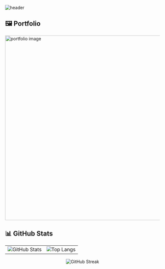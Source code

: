 <!-- 헤더 -->
![header](https://capsule-render.vercel.app/api?type=waving&color=gradient&customColorList=3&height=200&text=KMJ's%20GITHUB&fontSize=50&animation=twinkling&fontAlign=68&fontAlignY=36)

<!-- 포트폴리오 소개 -->
## 🖼️ Portfolio
<a href="https://www.notion.so/1c59c2e079428032babcdcdfc79c3878?source=copy_link" target="_blank">
  <img src="https://your-image-url.com/your-portfolio-image.png" width="600" alt="portfolio image"/>
</a>

<!-- 깃허브 통계 -->
## 📊 GitHub Stats

<table>
  <tr>
    <td>
      <img src="https://github-readme-stats.vercel.app/api?username=kmj5004&show_icons=true&theme=tokyonight" alt="GitHub Stats" />
    </td>
    <td>
      <img src="https://github-readme-stats.vercel.app/api/top-langs/?username=kmj5004&layout=compact&theme=tokyonight" alt="Top Langs" />
    </td>
  </tr>
</table>

<!-- 커밋 스트릭 -->
<p align="center">
  <img src="https://streak-stats.demolab.com/?user=kmj5004&theme=tokyonight" alt="GitHub Streak" />
</p>



<!--
**kmj5004/kmj5004** is a ✨ _special_ ✨ repository because its `README.md` (this file) appears on your GitHub profile.

Here are some ideas to get you started:

- 🔭 I’m currently working on ...
- 🌱 I’m currently learning ...
- 👯 I’m looking to collaborate on ...
- 🤔 I’m looking for help with ...
- 💬 Ask me about ...
- 📫 How to reach me: ...
- 😄 Pronouns: ...
- ⚡ Fun fact: ...
-->

